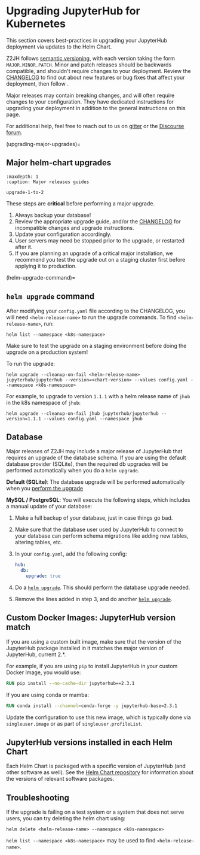 # Upgrading JupyterHub for Kubernetes

This section covers best-practices in upgrading your JupyterHub deployment via updates
to the Helm Chart.

Z2JH follows [semantic versioning](https://semver.org/), with each version taking the form `MAJOR.MINOR.PATCH`.
Minor and patch releases should be backwards compatible, and shouldn't require changes to your deployment.
Review the [CHANGELOG](changelog) to find out about new features or bug fixes that affect your deployment,
then follow [](helm-upgrade-command).

Major releases may contain breaking changes, and will often require changes to your configuration.
They have dedicated instructions for upgrading your deployment in addition to the general instructions on this page.

For additional help, feel free to reach out to us on [gitter](https://gitter.im/jupyterhub/jupyterhub)
or the [Discourse forum](https://discourse.jupyter.org/).

(upgrading-major-upgrades)=

## Major helm-chart upgrades

```{toctree}
:maxdepth: 1
:caption: Major releases guides

upgrade-1-to-2
```

These steps are **critical** before performing a major upgrade.

1. Always backup your database!
2. Review the appropriate upgrade guide, and/or the [CHANGELOG](changelog) for incompatible changes and upgrade instructions.
3. Update your configuration accordingly.
4. User servers may need be stopped prior to the upgrade, or restarted after it.
5. If you are planning an upgrade of a critical major installation,
   we recommend you test the upgrade out on a staging cluster first
   before applying it to production.

(helm-upgrade-command)=

## `helm upgrade` command

After modifying your `config.yaml` file according to the CHANGELOG, you will need
`<helm-release-name>` to run the upgrade commands. To find `<helm-release-name>`, run:

```
helm list --namespace <k8s-namespace>
```

Make sure to test the upgrade on a staging environment before doing the upgrade on
a production system!

To run the upgrade:

```
helm upgrade --cleanup-on-fail <helm-release-name> jupyterhub/jupyterhub --version=<chart-version> --values config.yaml --namespace <k8s-namespace>
```

For example, to upgrade to version `1.1.1` with a helm release name of `jhub` in the k8s namespace of `jhub`:

```
helm upgrade --cleanup-on-fail jhub jupyterhub/jupyterhub --version=1.1.1 --values config.yaml --namespace jhub
```

## Database

Major releases of Z2JH may include a major release of JupyterHub that requires an upgrade of the database schema.
If you are using the default database provider (SQLite), then the required db upgrades
will be performed automatically when you do a `helm upgrade`.

**Default (SQLite)**: The database upgrade will be performed automatically when you
[perform the upgrade](helm-upgrade-command)

**MySQL / PostgreSQL**: You will execute the following steps, which includes a manual update of your database:

1. Make a full backup of your database, just in case things go bad.
2. Make sure that the database user used by JupyterHub to connect to your database
   can perform schema migrations like adding new tables, altering tables, etc.
3. In your `config.yaml`, add the following config:

   ```yaml
   hub:
     db:
       upgrade: true
   ```

4. Do a [`helm upgrade`](helm-upgrade-command). This should perform the database upgrade needed.
5. Remove the lines added in step 3, and do another [`helm upgrade`](helm-upgrade-command).

## Custom Docker Images: JupyterHub version match

If you are using a custom built image, make sure that the version of the
JupyterHub package installed in it matches the major version of JupyterHub, current 2.\*.

For example, if you are using `pip` to install JupyterHub in your custom Docker Image,
you would use:

```Dockerfile
RUN pip install --no-cache-dir jupyterhub==2.3.1
```

If you are using conda or mamba:

```Dockerfile
RUN conda install --channel=conda-forge -y jupyterhub-base=2.3.1
```

Update the configuration to use this new image, which is typically done via
`singleuser.image` or as part of `singleuser.profileList`.

## JupyterHub versions installed in each Helm Chart

Each Helm Chart is packaged with a specific version of JupyterHub (and
other software as well). See the [Helm Chart repository](https://jupyterhub.github.io/helm-chart/) for
information about the versions of relevant software packages.

## Troubleshooting

If the upgrade is failing on a test system or a system that does not serve users, you can try
deleting the helm chart using:

```
helm delete <helm-release-name> --namespace <k8s-namespace>
```

`helm list --namespace <k8s-namespace>` may be used to find `<helm-release-name>`.
